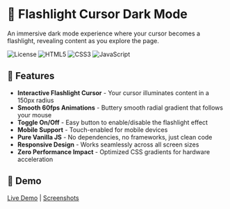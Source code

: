 # 🔦 Flashlight Cursor Dark Mode

An immersive dark mode experience where your cursor becomes a flashlight, revealing content as you explore the page.

![License](https://img.shields.io/badge/license-MIT-blue.svg)
![HTML5](https://img.shields.io/badge/HTML5-E34F26?logo=html5&logoColor=white)
![CSS3](https://img.shields.io/badge/CSS3-1572B6?logo=css3&logoColor=white)
![JavaScript](https://img.shields.io/badge/JavaScript-F7DF1E?logo=javascript&logoColor=black)

## 🌟 Features

- **Interactive Flashlight Cursor** - Your cursor illuminates content in a 150px radius
- **Smooth 60fps Animations** - Buttery smooth radial gradient that follows your mouse
- **Toggle On/Off** - Easy button to enable/disable the flashlight effect
- **Mobile Support** - Touch-enabled for mobile devices
- **Pure Vanilla JS** - No dependencies, no frameworks, just clean code
- **Responsive Design** - Works seamlessly across all screen sizes
- **Zero Performance Impact** - Optimized CSS gradients for hardware acceleration

## 🎯 Demo

[Live Demo](https://your-demo-link.com) | [Screenshots](#screenshots)

